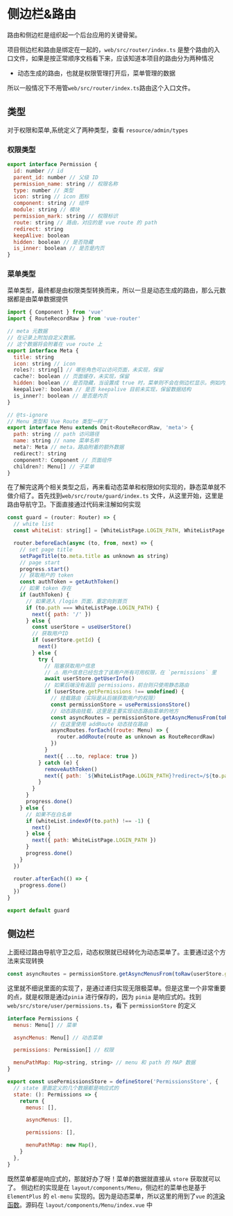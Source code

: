 # 侧边栏&路由

路由和侧边栏是组织起一个后台应用的关键骨架。

项目侧边栏和路由是绑定在一起的，`web/src/router/index.ts` 是整个路由的入口文件，如果是按正常顺序文档看下来，应该知道本项目的路由分为两种情况

- 动态生成的路由，也就是权限管理打开后，菜单管理的数据

所以一般情况下不用管`web/src/router/index.ts`路由这个入口文件。

## 类型

对于权限和菜单,系统定义了两种类型，查看 `resource/admin/types`

### 权限类型

```js title="resource/admin/types/Permissions.ts"
export interface Permission {
  id: number // id
  parent_id: number // 父级 ID
  permission_name: string // 权限名称
  type: number // 类型
  icon: string // icon 图标
  component: string // 组件
  module: string // 模块
  permission_mark: string // 权限标识
  route: string // 路由，对应的是 vue route 的 path
  redirect: string
  keepAlive: boolean
  hidden: boolean // 是否隐藏
  is_inner: boolean // 是否是内页
}
```

### 菜单类型

菜单类型，最终都是由权限类型转换而来，所以一旦是动态生成的路由，那么元数据都是由菜单数据提供

```js title="resource/admin/types/Menu.ts"
import { Component } from 'vue'
import { RouteRecordRaw } from 'vue-router'

// meta 元数据
// 在记录上附加自定义数据。
// 这个数据将会附着在 vue route 上
export interface Meta {
  title: string
  icon: string // icon
  roles?: string[] // 哪些角色可以访问页面，未实现，保留
  cache?: boolean // 页面缓存，未实现，保留
  hidden: boolean // 是否隐藏，当设置成 true 时，菜单则不会在侧边栏显示。例如内页编辑页面啊，Login,页面 404 页面啊
  keepalive?: boolean // 是否 keepalive 目前未实现，保留数据结构
  is_inner?: boolean // 是否是内页
}

// @ts-ignore
// Menu 类型和 Vue Route 类型一样了
export interface Menu extends Omit<RouteRecordRaw, 'meta'> {
  path: string // path 访问路径
  name: string // name 菜单名称
  meta?: Meta // meta，路由附着的额外数据
  redirect?: string
  component?: Component // 页面组件
  children?: Menu[] // 子菜单
}
```

在了解完这两个相关类型之后，再来看动态菜单和权限如何实现的，静态菜单就不做介绍了。首先找到`web/src/route/guard/index.ts` 文件，从这里开始，这里是路由导航守卫。下面直接通过代码来注解如何实现

```js title="resource/admin/route/guard/index.ts"
const guard = (router: Router) => {
  // white list
  const whiteList: string[] = [WhiteListPage.LOGIN_PATH, WhiteListPage.NOT_FOUND_PATH]

  router.beforeEach(async (to, from, next) => {
    // set page title
    setPageTitle(to.meta.title as unknown as string)
    // page start
    progress.start()
    // 获取用户的 token
    const authToken = getAuthToken()
    // 如果 token 存在
    if (authToken) {
      // 如果进入 /login 页面，重定向到首页
      if (to.path === WhiteListPage.LOGIN_PATH) {
        next({ path: '/' })
      } else {
        const userStore = useUserStore()
        // 获取用户ID
        if (userStore.getId) {
          next()
        } else {
          try {
            // 阻塞获取用户信息
            // ⚠️ 用户信息已经包含了该用户所有可用权限，在 `permissions` 里
            await userStore.getUserInfo()
            // 如果后端没有返回 permissions，前台则只使用静态路由
            if (userStore.getPermissions !== undefined) {
              // 挂载路由（实际是从后端获取用户的权限）
              const permissionStore = usePermissionsStore()
              // 动态路由挂载，这里是主要实现动态路由菜单的地方
              const asyncRoutes = permissionStore.getAsyncMenusFrom(toRaw(userStore.getPermissions))
              // 在这里使用 addRoute 动态挂在路由
              asyncRoutes.forEach((route: Menu) => {
                router.addRoute(route as unknown as RouteRecordRaw)
              })
            }
            next({ ...to, replace: true })
          } catch (e) {
            removeAuthToken()
            next({ path: `${WhiteListPage.LOGIN_PATH}?redirect=/${to.path}` })
          }
        }
      }
      progress.done()
    } else {
      // 如果不在白名单
      if (whiteList.indexOf(to.path) !== -1) {
        next()
      } else {
        next({ path: WhiteListPage.LOGIN_PATH })
      }
      progress.done()
    }
  })

  router.afterEach(() => {
    progress.done()
  })
}

export default guard
```

## 侧边栏

上面经过路由导航守卫之后，动态权限就已经转化为动态菜单了。主要通过这个方法来实现转换

```js
const asyncRoutes = permissionStore.getAsyncMenusFrom(toRaw(userStore.getPermissions))
```

这里就不细说里面的实现了，是通过递归实现无限极菜单。但是这里一个非常重要的点，就是权限是通过`pinia` 进行保存的，因为 `pinia` 是响应式的。找到 `web/src/store/user/permissions.ts`，看下 `permissionStore` 的定义

```js title="resource/admin/store/user/permissions.ts"
interface Permissions {
  menus: Menu[] // 菜单

  asyncMenus: Menu[] // 动态菜单

  permissions: Permission[] // 权限

  menuPathMap: Map<string, string> // menu 和 path 的 MAP 数据
}

export const usePermissionsStore = defineStore('PermissionsStore', {
  // state 里面定义的几个数据都是响应式的
  state: (): Permissions => {
    return {
      menus: [],

      asyncMenus: [],

      permissions: [],

      menuPathMap: new Map(),
    }
  },
}
```

既然菜单都是响应式的，那就好办了呀！菜单的数据就直接从 `store` 获取就可以了。
侧边栏的实现是在 `layout/components/Menu`，侧边栏的菜单也是基于`ElementPlus` 的
`el-menu` 实现的。因为是动态菜单，所以这里的用到了`vue` 的[渲染函数](https://cn.vuejs.org/guide/extras/render-function.html#creating-vnodes)。源码在 `layout/components/Menu/index.vue` 中

